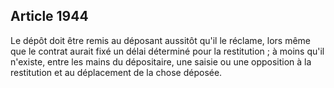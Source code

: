 Article 1944
----
Le dépôt doit être remis au déposant aussitôt qu'il le réclame, lors même que le
contrat aurait fixé un délai déterminé pour la restitution ; à moins qu'il
n'existe, entre les mains du dépositaire, une saisie ou une opposition à la
restitution et au déplacement de la chose déposée.
